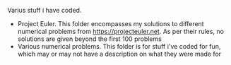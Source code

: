 Varius stuff i have coded. 
- Project Euler. This folder encompasses my solutions to different numerical problems from https://projecteuler.net. As per their rules, no solutions are given beyond the first 100 problems
- Various numerical problems. This folder is for stuff i've coded for fun, which may or may not have a description on what they were made for
